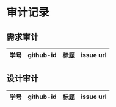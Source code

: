 # 审计记录
## 需求审计






| 学号 | github-id | 标题 | issue url |
| - | - | - | - |







## 设计审计








| 学号 | github-id | 标题 | issue url |
| - | - | - | - |




